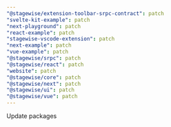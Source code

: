 ```yaml
---
"@stagewise/extension-toolbar-srpc-contract": patch
"svelte-kit-example": patch
"next-playground": patch
"react-example": patch
"stagewise-vscode-extension": patch
"next-example": patch
"vue-example": patch
"@stagewise/srpc": patch
"@stagewise/react": patch
"website": patch
"@stagewise/core": patch
"@stagewise/next": patch
"@stagewise/ui": patch
"@stagewise/vue": patch
---
```


Update packages
